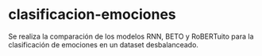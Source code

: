 # clasificacion-emociones
Se realiza la comparación de los modelos RNN, BETO y RoBERTuito para la clasificación de emociones en un dataset desbalanceado.
